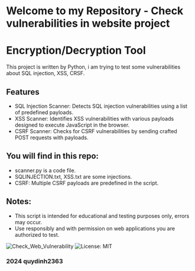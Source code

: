 # Welcome to my Repository - Check vulnerabilities in website project

# Encryption/Decryption Tool

This project is written by Python, i am trying to test some vulnerabilities about SQL injection, XSS, CRSF.

## Features

- SQL Injection Scanner: Detects SQL injection vulnerabilities using a list of predefined payloads.
- XSS Scanner: Identifies XSS vulnerabilities with various payloads designed to execute JavaScript in the browser.
- CSRF Scanner: Checks for CSRF vulnerabilities by sending crafted POST requests with payloads.

## You will find in this repo:

* scanner.py is a code file.
* SQLINJECTION.txt, XSS.txt are some injections.
* CSRF: Multiple CSRF payloads are predefined in the script.

## Notes:

* This script is intended for educational and testing purposes only, errors may occur.
* Use responsibly and with permission on web applications you are authorized to test.

![Check_Web_Vulnerability](https://img.shields.io/badge/version-1.0-blue.svg)
![License: MIT](https://img.shields.io/badge/License-MIT-yellow.svg)

### 2024 quydinh2363





